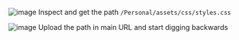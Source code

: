 ![image](https://github.com/user-attachments/assets/93371b92-4f58-4d66-8ef5-c657bc0b13cb)
Inspect and get the path ```/Personal/assets/css/styles.css```

![image](https://github.com/user-attachments/assets/b477afab-d7c7-4649-805d-7c93e13e0928)
Upload the path in main URL and start digging backwards



